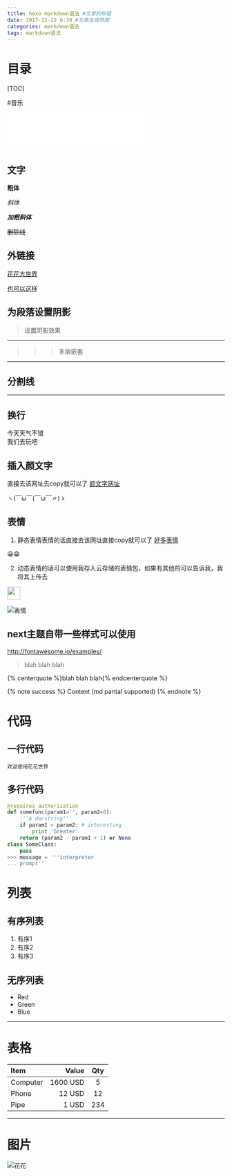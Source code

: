 ```yaml
---
title: hexo markdown语法 #文章的标题
date: 2017-12-22 6:38 #文章生成時間
categories: markdown语法
tags: markdown语法
---
```


# 目录

[TOC]

#音乐

<iframe frameborder="no" border="0" marginwidth="0" marginheight="0" width=330 height=86 src="//music.163.com/outchain/player?type=2&id=25715149&auto=1&height=66"></iframe>


## 文字

**粗体**

*斜体*

***加粗斜体***

~~删除线~~

## 外链接

[花花大世界](http://www.baidu.com)

[也可以这样][1]

[1]: http://www.baidu.com

## 为段落设置阴影

> 设置阴影效果

-------------------

>>> 多层嵌套

-------------------

## 分割线

<hr />

## 换行
今天天气不错<br />我们去玩吧

## 插入颜文字

直接去该网址去copy就可以了
[颜文字网址](http://www.yanwenzi.com/zan/)

ヽ(￣ω￣(￣ω￣〃)ゝ

## 表情

1. 静态表情表情的话直接去该网址直接copy就可以了
[好多表情](https://www.emojicopy.com/)

😀😁

2. 动态表情的话可以使用我存入云存储的表情包，如果有其他的可以告诉我，我将其上传去

<img id="github-emoji" src="http://p1q9eyoe7.bkt.clouddn.com/1.gif" height="30" width="30" />

![表情](http://p1q9eyoe7.bkt.clouddn.com/1.gif)

## next主题自带一些样式可以使用

http://fontawesome.io/examples/

<!-- HTML方式: 直接在 Markdown 文件中编写 HTML 来调用 -->
<!-- 其中 class="blockquote-center" 是必须的 -->
<blockquote class="blockquote-center">blah blah blah</blockquote>

<!-- 标签 方式，要求版本在0.4.5或以上 -->
{% centerquote %}blah blah blah{% endcenterquote %}


{% note success %} Content (md partial supported) {% endnote %}

# 代码

## 一行代码

`欢迎使用花花世界`

## 多行代码

``` python
@requires_authorization
def somefunc(param1='', param2=0):
    '''A docstring'''
    if param1 > param2: # interesting
        print 'Greater'
    return (param2 - param1 + 1) or None
class SomeClass:
    pass
>>> message = '''interpreter
... prompt'''
```

# 列表
## 有序列表
1.  有序1
2.  有序2
3.  有序3

## 无序列表
*   Red
*   Green
*   Blue

-------------------

# 表格

| Item      |    Value | Qty  |
| :-------- | --------:| :--: |
| Computer  | 1600 USD |  5   |
| Phone     |   12 USD |  12  |
| Pipe      |    1 USD | 234  |


-------------------


# 图片
![花花](http://p1chajscf.bkt.clouddn.com/TIM%E5%9B%BE%E7%89%8720171222121939.jpg)
